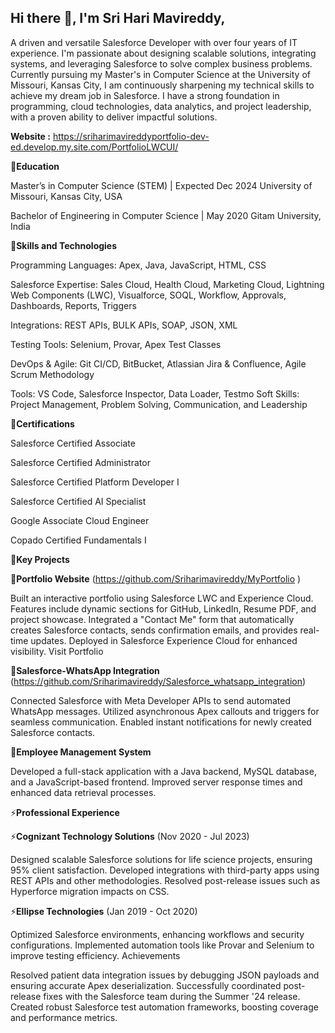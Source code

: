 ## Hi there 👋, I'm Sri Hari Mavireddy,

A driven and versatile Salesforce Developer with over four years of IT experience. I'm passionate about designing scalable solutions, integrating systems, and leveraging Salesforce to solve complex business problems. Currently pursuing my Master's in Computer Science at the University of Missouri, Kansas City, I am continuously sharpening my technical skills to achieve my dream job in Salesforce. I have a strong foundation in programming, cloud technologies, data analytics, and project leadership, with a proven ability to deliver impactful solutions.

**Website :** https://sriharimavireddyportfolio-dev-ed.develop.my.site.com/PortfolioLWCUI/

🌱**Education**

Master’s in Computer Science (STEM) | Expected Dec 2024
University of Missouri, Kansas City, USA

Bachelor of Engineering in Computer Science | May 2020
Gitam University, India

💬**Skills and Technologies**

Programming Languages: Apex, Java, JavaScript, HTML, CSS

Salesforce Expertise: Sales Cloud, Health Cloud, Marketing Cloud, Lightning Web Components (LWC), Visualforce, SOQL, Workflow, Approvals, Dashboards, Reports, Triggers

Integrations: REST APIs, BULK APIs, SOAP, JSON, XML

Testing Tools: Selenium, Provar, Apex Test Classes

DevOps & Agile: Git CI/CD, BitBucket, Atlassian Jira & Confluence, Agile Scrum Methodology

Tools: VS Code, Salesforce Inspector, Data Loader, Testmo
Soft Skills: Project Management, Problem Solving, Communication, and Leadership

  🤔**Certifications**

Salesforce Certified Associate

Salesforce Certified Administrator

Salesforce Certified Platform Developer I

Salesforce Certified AI Specialist

Google Associate Cloud Engineer

Copado Certified Fundamentals I

  🔭**Key Projects**

  🔭**Portfolio Website**  (https://github.com/Sriharimavireddy/MyPortfolio )

Built an interactive portfolio using Salesforce LWC and Experience Cloud.
Features include dynamic sections for GitHub, LinkedIn, Resume PDF, and project showcase.
Integrated a "Contact Me" form that automatically creates Salesforce contacts, sends confirmation emails, and provides real-time updates.
Deployed in Salesforce Experience Cloud for enhanced visibility.
Visit Portfolio
  
  🔭**Salesforce-WhatsApp Integration**  (https://github.com/Sriharimavireddy/Salesforce_whatsapp_integration)

Connected Salesforce with Meta Developer APIs to send automated WhatsApp messages.
Utilized asynchronous Apex callouts and triggers for seamless communication.
Enabled instant notifications for newly created Salesforce contacts.
  
  🔭**Employee Management System**

Developed a full-stack application with a Java backend, MySQL database, and a JavaScript-based frontend.
Improved server response times and enhanced data retrieval processes.
  
  ⚡**Professional Experience**

  ⚡**Cognizant Technology Solutions** (Nov 2020 - Jul 2023)

Designed scalable Salesforce solutions for life science projects, ensuring 95% client satisfaction.
Developed integrations with third-party apps using REST APIs and other methodologies.
Resolved post-release issues such as Hyperforce migration impacts on CSS.
 
  ⚡**Ellipse Technologies** (Jan 2019 - Oct 2020)

Optimized Salesforce environments, enhancing workflows and security configurations.
Implemented automation tools like Provar and Selenium to improve testing efficiency.
Achievements

Resolved patient data integration issues by debugging JSON payloads and ensuring accurate Apex deserialization.
Successfully coordinated post-release fixes with the Salesforce team during the Summer '24 release.
Created robust Salesforce test automation frameworks, boosting coverage and performance metrics.

